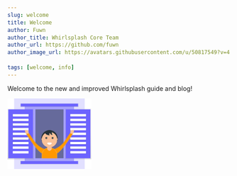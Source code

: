 ```yaml
---
slug: welcome
title: Welcome
author: Fuwn
author_title: Whirlsplash Core Team
author_url: https://github.com/fuwn
author_image_url: https://avatars.githubusercontent.com/u/50817549?v=4

tags: [welcome, info]
---
```


Welcome to the new and improved Whirlsplash guide and blog!

<img src="../static/img/blog/undraw_welcome_3gvl.svg"  alt="Welcome"
  width="37.5%" />
